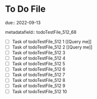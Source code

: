 # To Do File

due:: 2022-09-13

metadatafield:: todoTestFile_512_68

- [ ] Task of todoTestFile_512 1 [[Query me]]
- [ ] Task of todoTestFile_512 2 [[Query me]]
- [ ] Task of todoTestFile_512 3
- [ ] Task of todoTestFile_512 4
- [ ] Task of todoTestFile_512 5
- [ ] Task of todoTestFile_512 6
- [ ] Task of todoTestFile_512 7
- [ ] Task of todoTestFile_512 8
- [ ] Task of todoTestFile_512 9
- [ ] Task of todoTestFile_512 10